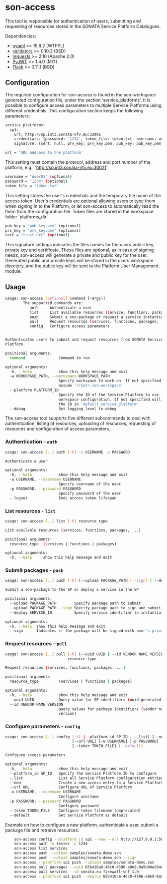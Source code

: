 # son-access

This tool is responsible for authentication of users, submitting and requesting of resources
stored in the SONATA Service Platform Catalogues.

Dependencies:
* [pyaml](https://pypi.python.org/pypi/pyaml/) >= 15.8.2 (WTFPL)
* [validators](https://pypi.python.org/pypi/validators) >= 0.10.3 (BSD)
* [requests](https://pypi.python.org/pypi/requests) >= 2.10 (Apache 2.0)
* [PyJWT](https://pypi.python.org/pypi/PyJWT/1.4.0) >= 1.4.0 (MIT)
* [Flask](http://flask.pocoo.org/) >= 0.11.1 (BSD)

## Configuration

The required configuration for son-access is found in the son-workspace generated configuration file, under the section 'service_platforms'. It is possible to configure access parameters to multiple Service Platforms using different credentials. This configuration section keeps the following parameters:
```sh
service_platforms:
  sp1:
    url: http://sp.int3.sonata-nfv.eu:32001
    credentials: {password: '1234', token_file: token.txt, username: user01}
    signature: {cert: null, prv_key: prv_key.pem, pub_key: pub_key.pem}
```

```sh
url = 'URL address to the platform'
```
This setting must contain the protocol, address and port number of the platform, e.g.: 'http://sp.int3.sonata-nfv.eu:30021'

```sh
username = "user01" (optional)
password = "1234" (optional)
token_file = "token.txt"
```
This setting stores the user's credentials and the temporary file name of the access token.
User's credentials are optional allowing users to type them when signing in to the Platform, or let son-access to automatically read the them from the configuration file.
Token files are stored in the workspace folder 'platforms_dir'.

```sh
pub_key = "pub_key.pem" (optional)
prv_key = "prv_key.pem" (optional)
cert = "trust.crt" (optional)
```
This signature settings indicates the files names for the users public key, private key and certificate. These files are optional, as in case of signing needs, son-access will generate a private and public key for the user.
Generated public and private keys will be stored in the users workspace directory, and the public key will be sent to the Platform User Management module.

## Usage
```sh
usage: son-access [optional] command [<args>]
        The supported commands are:
           auth     Authenticate a user
           list     List available resources (service, functions, packages, ...)
           push     Submit a son-package or request a service instantiation
           pull     Request resources (services, functions, packages, ...)
           config   Configure access parameters


Authenticates users to submit and request resources from SONATA Service
Platform

positional arguments:
  command               Command to run

optional arguments:
  -h, --help            show this help message and exit
  -w WORKSPACE_PATH, --workspace WORKSPACE_PATH
                        Specify workspace to work on. If not specified will
                        assume '/root/.son-workspace'
  --platform PLATFORM_ID
                        Specify the ID of the Service Platform to use from
                        workspace configuration. If not specified will assume
                        the ID in 'default_service_platform'
  --debug               Set logging level to debug
```

The son-access tool supports five different subcommands to deal with authentication, listing of resources, uploading of resources, requesting of resources and configuration of access parameters.

### Authentication - `auth`
```sh
usage: son-access [..] auth [-h] -u USERNAME -p PASSWORD

Authenticate a user

optional arguments:
  -h, --help            show this help message and exit
  -u USERNAME, --username USERNAME
                        Specify username of the user
  -p PASSWORD, --password PASSWORD
                        Specify password of the user
  --logout              Ends access token lifespan
```

### List resources - `list`
```sh
usage: son-access [..] list [-h] resource_type

List available resources (services, functions, packages, ...)

positional arguments:
  resource_type  (services | functions | packages)

optional arguments:
  -h, --help     show this help message and exit
```

### Submit packages - `push`
```sh
usage: son-access [..] push [-h] (--upload PACKAGE_PATH [--sign] | --deploy SERVICE_ID)

Submit a son-package to the SP or deploy a service in the SP

positional arguments:
  --upload PACKAGE_PATH        Specify package path to submit
  --upload PACKAGE_PATH --sign Specify package path to sign and submit
  --deploy SERVICE_ID          Specify service identifier to instantiate

optional arguments:
  -h, --help  show this help message and exit
  --sign      Indicates if the package will be signed with user's private key
```

### Request resources - `pull`
```sh
usage: son-access [..] pull [-h] (--uuid UUID | --id VENDOR NAME VERSION)
                            resource_type

Request resources (services, functions, packages, ...)

positional arguments:
  resource_type         (services | functions | packages)

optional arguments:
  -h, --help            show this help message and exit
  --uuid UUID           Query value for SP identifiers (uuid-generated)
  --id VENDOR NAME VERSION
                        Query values for package identifiers (vendor name
                        version)
```

### Configure parameters - `config`
```sh
usage: son-access [..] config [-h] (--platform_id SP_ID | --list) [--new]
                              [--url URL] [-u USERNAME] [-p PASSWORD]
                              [--token TOKEN_FILE] [--default]

Configure access parameters

optional arguments:
  -h, --help            show this help message and exit
  --platform_id SP_ID   Specify the Service Platform ID to configure
  --list                List all Service Platform configuration entries
  --new                 Create a new access entry to a Service Platform
  --url URL             Configure URL of Service Platform
  -u USERNAME, --username USERNAME
                        Configure username
  -p PASSWORD, --password PASSWORD
                        Configure password
  --token TOKEN_FILE    Configure token filename (deprecated)
  --default             Set Service Platform as default
```

Example on how to configure a new platform, authenticate a user, submit a package file and retrieve resources:
```sh
    son-access config --platform_id sp1 --new --url http://127.0.0.1:5001 --default
    son-access auth -u tester -p 1234
    son-access list services
    son-access push --upload samples/sonata-demo.son
    son-access push --upload samples/sonata-demo.son --sign
    son-access --platform sp1 push --upload samples/sonata-demo.son
    son-access pull packages --uuid 65b416a6-46c0-4596-a9e9-0a9b04ed34ea
    son-access pull services --id sonata.eu firewall-vnf 1.0
    son-access --platform sp1 push --deploy 65b416a6-46c0-4596-a9e9-0a9b04ed34ea
```


